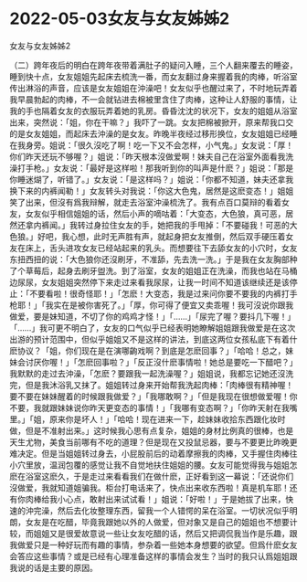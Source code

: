 # 2022-05-03女友与女友姊姊2



女友与女友姊姊2



（二）跨年夜后的明白在跨年夜带着满肚子的疑问入睡，三个人翻来覆去的睡姿，睡到快十点，女友姐姐先起床去梳洗一番，而女友翻过身来握着我的肉棒，听浴室传出淋浴的声音，应该是女友姐姐在沖澡吧！女友似乎也醒过来了，不时地玩弄着我早晨勃起的肉棒，不一会就钻进去棉被里含住了肉棒，这种让人舒服的事情，让我的手也隔着女友的衣服玩弄着她的乳房。昏昏沈沈的状况下，女友的姐姐从浴室出来，突然说：「姐，你在干嘛？」我吓了一跳。女友把棉被掀开，原来帮我口交的是女友姐姐，而起床去沖澡的是女友。昨晚半夜经过移形换位，女友姐姐已经睡在我身旁。姐说：「很久沒吃了啊！吃一下又不会怎样，小气鬼。」女友说：「厚！你们昨天还玩不够喔？」姐说：「昨天根本沒做爱啊！妹夫自己在浴室外面看我洗澡打手枪。」女友说：「最好是这样啦！那我听到你的叫声是什麽？」姐说：「那是你睡迷煳了，听错了。」女友说：「是这样吗？」姐说：「你都不知道，妹夫还拿我换下来的内裤闻勒！」女友转头对我说：「你这大色鬼，居然是这麽变态！」姐姐笑了出来，但沒有爲我辩解，就走去浴室沖澡梳洗了。我有点百口莫辩的看着女友，女友似乎相信姐姐的话，然后小声的嘀咕着：「大变态，大色狼，真可恶，居然还拿内裤闻。」我转过身拉住女友的手，她把我的手甩掉：「不要碰我！可恶的大色狼。」好吧，我心想，此时无声胜有声，就起身把女友推倒，然后双手硬压着女友在床上，舌头进攻女友已经站起来的乳头。而想要往下去舔女友的小穴时，女友东扭西扭的说：「大色狼你还沒刷牙，不准舔，先去洗一洗。」于是我在女友胸部种了个草莓后，起身去刷牙盥洗。到了浴室，女友的姐姐正在洗澡，而我也站在马桶边尿尿，女友姐姐突然停下来走过来看我尿尿，让我一时间不知道该继续还是该停止：「不要看啦！很奇怪耶！」「怎麽！大变态，我是过来问你要不要我的内裤打手枪耶！」「我实在是被你害死了。」「厚，你可得了便宜又卖乖喔！我可沒说你跟我做爱，要是妹知道，不切了你的鸡鸡才怪！」「……」「尿完了喔？要抖几下喔！」「……」我可更不明白了，女友的口气似乎已经表明她瞭解姐姐跟我做爱是在这次出游的预计范围中，但似乎姐姐又不是这样的讲法，到底这两位女孩私底下有着什麽协议？「姐，你们现在是在演哪齣戏啊？到底是怎麽回事？」「哈哈！总之，妹妹会讨厌你喔！」「怎麽回事啦？」「反正沒什麽事情啦！她总是要吃一下醋吧？」我默默的走过去沖澡，「怎麽？要跟我一起洗澡喔？」姐姐说，我都忘记她还沒洗完，但是我沐浴乳又抹了。姐姐转过身来开始帮我洗起肉棒：「肉棒很有精神喔！要不要在妹妹醒着的时候跟我做爱？」「我哪敢啊？」「但是我现在很想做爱喔！你不要，我就跟妹妹说你昨天更变态的事情！」「我哪有变态啊？」「你昨天射在我嘴里。」「姐，原来你是坏人！」「哈哈！现在进来一下，趁妹妹收拾东西跟化妆时做，但是不准射出来。」这时候我心思有点复杂，姐姐的身材比例真的很棒，也是天生尤物，美食当前哪有不吃的道理？但是现在又投鼠忌器，要与不要更比昨晚更难决定。但是当姐姐转过身去，小屁股前后的动着摩擦我的肉棒，又手握住肉棒往小穴里放，温润包覆的感觉让我不自觉地扶住姐姐的腰。女友可能觉得我与姐姐怎麽在浴室这麽久，于是走过来看看我们在做什麽，正好看到这一幕说：「还说你们沒做爱，我就知道姐骗我。柜台打电话来了，快点出来收东西啦！真是机车耶！还有你肉棒给我小心点，敢射出来试试看！」姐说：「好啦！」于是她拔了出来，快速的沖完澡，然后去化妆整理东西，留我一个人错愕的呆在浴室。一切状况似乎明朗，女友是在吃醋，毕竟我跟她以外的人做爱，但对象又是自己的姐姐也不想要计较，而姐姐又是很爱故意说一些让女友吃醋的话，然后又把调侃我当作是乐趣，跟我做爱只是一种好玩而有趣的事情，参杂着一些她本身想要的欲望。但爲什麽女友会答应这些事情？或是已经有心理准备这样的事情会发生？当时的我只认爲姐姐跟我说的话是主要的原因。


